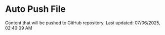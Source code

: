 # Auto Push File

Content that will be pushed to GitHub repository.
Last updated: 07/06/2025, 02:40:09 AM